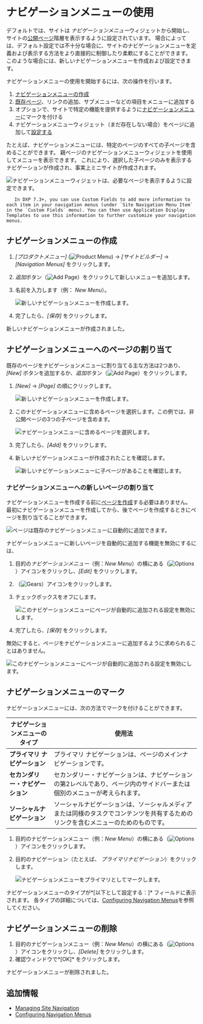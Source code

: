 # ナビゲーションメニューの使用

デフォルトでは、サイトは *ナビゲーションメニュー*ウィジェットから開始し、サイトの[公開ページ](../creating-pages/understanding-pages/understanding-pages.md)階層を表示するように設定されています。 場合によっては、デフォルト設定では不十分な場合に、サイトのナビゲーションメニューを定義および表示する方法をより直接的に制御したり柔軟にすることができます。 このような場合には、新しいナビゲーションメニューを作成および設定できます。

ナビゲーションメニューの使用を開始するには、次の操作を行います。

1.  [ナビゲーションメニューの作成](#creating-navigation-menus)
2.  [既存ページ](#assigning-pages-to-a-navigation-menu)、リンクの追加、サブメニューなどの項目をメニューに追加する
3.  オプションで、サイトで特定の機能を提供するように[ナビゲーションメニュー](#marking-a-navigation-menu)にマークを付ける
4.  ナビゲーションメニューウィジェット（まだ存在しない場合）をページに追加して[設定する](./configuring-navigation-menus.md)

たとえば、ナビゲーションメニューには、特定のページのすべての子ページを含めることができます。 親ページのナビゲーションメニューウィジェットを使用してメニューを表示できます。 これにより、選択した子ページのみを表示するナビゲーションが作成され、事実上ミニサイトが作成されます。

![ナビゲーションメニューウィジェットは、必要なページを表示するように設定できます。](./using-navigation-menus/images/09.png)

``` tip::
   In DXP 7.3+, you can use Custom Fields to add more information to each item in your navigation menus (under `Site Navigation Menu Item` in the `Custom Fields` menu). You can then use Application Display Templates to use this information to further customize your navigation menus.
```

<!-- Add links to this annotation for Custom Fields and ADTs when available. -->

## ナビゲーションメニューの作成

1.  *[プロダクトメニュー]* (![Product Menu](../../images/icon-product-menu.png)) → *[サイトビルダー]* → *[Navigation Menus]* をクリックします。

2.  *追加*ボタン（![Add Page](../../images/icon-add.png)）をクリックして新しいメニューを追加します。

3.  名前を入力します（例： *New Menu*）。

    ![新しいナビゲーションメニューを作成します。](./using-navigation-menus/images/01.png)

4.  完了したら、*[保存]* をクリックします。

新しいナビゲーションメニューが作成されました。

## ナビゲーションメニューへのページの割り当て

既存のページをナビゲーションメニューに割り当てる主な方法は2つあり、*[New]* ボタンを追加するか、*追加*ボタン（![Add Page](../../images/icon-add.png)）をクリックします。

1.  *[New]* → *[Page]* の順にクリックします。

    ![新しいナビゲーションメニューを作成します。](./using-navigation-menus/images/02.png)

2.  このナビゲーションメニューに含めるページを選択します。この例では、非公開ページの3つの子ページを含めます。

    ![ナビゲーションメニューに含めるページを選択します。](./using-navigation-menus/images/03.png)

3.  完了したら、*[Add]* をクリックします。

4.  新しいナビゲーションメニューが作成されたことを確認します。

    ![新しいナビゲーションメニューに子ページがあることを確認します。](./using-navigation-menus/images/04.png)

### ナビゲーションメニューへの新しいページの割り当て

ナビゲーションメニューを作成する前に[ページを作成](../creating-pages/adding-pages/adding-a-page-to-a-site.md)する必要はありません。 最初にナビゲーションメニューを作成してから、後でページを作成するときにページを割り当てることができます。

![ページは既存のナビゲーションメニューに自動的に追加できます。](./using-navigation-menus/images/06.png)

ナビゲーションメニューに新しいページを自動的に追加する機能を無効にするには、

1.  目的の*ナビゲーションメニュー*（例：*New Menu*）の横にある（![Options](../../images/icon-options.png)）アイコンをクリックし、*[Edit]* をクリックします。

2.  （![Gears](../../images/icon-control-menu-gear.png)）アイコンをクリックします。

3.  チェックボックスをオフにします。

    ![このナビゲーションメニューにページが自動的に追加される設定を無効にします。](./using-navigation-menus/images/05.png)

4.  完了したら、*[保存]* をクリックします。

無効にすると、ページをナビゲーションメニューに追加するように求められることはありません。

![このナビゲーションメニューにページが自動的に追加される設定を無効にします。](./using-navigation-menus/images/08.png)

## ナビゲーションメニューのマーク

ナビゲーションメニューには、次の方法でマークを付けることができます。

| ナビゲーションメニューのタイプ    | 使用法                                                               |
| ------------------ | ----------------------------------------------------------------- |
| **プライマリ ナビゲーション**  | プライマリ ナビゲーションは、ページのメインナビゲーションです。                                  |
| **セカンダリー・ナビゲーション** | セカンダリー・ナビゲーションは、ナビゲーションの第2レベルであり、ページ内のサイドバーまたは個別のメニューが考えられます。     |
| **ソーシャルナビゲーション**   | ソーシャルナビゲーションは、ソーシャルメディアまたは同様のタスクでコンテンツを共有するためのリンクを含むメニューのためのものです。 |

1.  目的のナビゲーションメニュー（例：*New Menu*）の横にある（![Options](../../images/icon-options.png)）アイコンをクリックします。

2.  目的のナビゲーション（たとえば、 *プライマリナビゲーション*）をクリックします。

    ![ナビゲーションメニューをプライマリとしてマークします。](./using-navigation-menus/images/07.png)

ナビゲーションメニューのタイプが*[以下として設定する：]* フィールドに表示されます。 各タイプの詳細については、[Configuring Navigation Menus](./configuring-navigation-menus.md#navigation-menu)を参照してください。

## ナビゲーションメニューの削除

1.  目的のナビゲーションメニュー（例：*New Menu*）の横にある（![Options](../../images/icon-options.png)）アイコンをクリックし、*[Delete]* をクリックします。
2.  確認ウィンドウで*[OK]* をクリックします。

ナビゲーションメニューが削除されました。

## 追加情報

  - [Managing Site Navigation](./managing-site-navigation.md)
  - [Configuring Navigation Menus](./configuring-navigation-menus.md)
